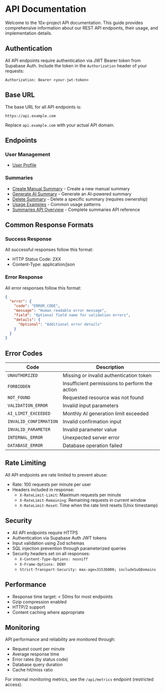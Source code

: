 # API Documentation

Welcome to the 10x-project API documentation. This guide provides comprehensive information about our REST API endpoints, their usage, and implementation details.

## Authentication

All API endpoints require authentication via JWT Bearer token from Supabase Auth. Include the token in the `Authorization` header of your requests:

```http
Authorization: Bearer <your-jwt-token>
```

## Base URL

The base URL for all API endpoints is:

```
https://api.example.com
```

Replace `api.example.com` with your actual API domain.

## Endpoints

### User Management

- [User Profile](./api/user-profile.md)

### Summaries

- [Create Manual Summary](./api/summaries/create-manual-summary.md) - Create a new manual summary
- [Generate AI Summary](./api/summaries/generate-ai.md) - Generate an AI-powered summary
- [Delete Summary](./api/summaries/delete-summary.md) - Delete a specific summary (requires ownership)
- [Usage Examples](./api/summaries/usage-example.md) - Common usage patterns
- [Summaries API Overview](./api/summaries/README.md) - Complete summaries API reference

## Common Response Formats

### Success Response

All successful responses follow this format:

- HTTP Status Code: 2XX
- Content-Type: application/json

### Error Response

All error responses follow this format:

```json
{
  "error": {
    "code": "ERROR_CODE",
    "message": "Human readable error message",
    "field": "Optional field name for validation errors",
    "details": {
      "Optional": "Additional error details"
    }
  }
}
```

## Error Codes

| Code                   | Description                                    |
| ---------------------- | ---------------------------------------------- |
| `UNAUTHORIZED`         | Missing or invalid authentication token        |
| `FORBIDDEN`            | Insufficient permissions to perform the action |
| `NOT_FOUND`            | Requested resource was not found               |
| `VALIDATION_ERROR`     | Invalid input parameters                       |
| `AI_LIMIT_EXCEEDED`    | Monthly AI generation limit exceeded           |
| `INVALID_CONFIRMATION` | Invalid confirmation input                     |
| `INVALID_PARAMETER`    | Invalid parameter value                        |
| `INTERNAL_ERROR`       | Unexpected server error                        |
| `DATABASE_ERROR`       | Database operation failed                      |

## Rate Limiting

All API endpoints are rate limited to prevent abuse:

- Rate: 100 requests per minute per user
- Headers included in response:
  - `X-RateLimit-Limit`: Maximum requests per minute
  - `X-RateLimit-Remaining`: Remaining requests in current window
  - `X-RateLimit-Reset`: Time when the rate limit resets (Unix timestamp)

## Security

- All API endpoints require HTTPS
- Authentication via Supabase Auth JWT tokens
- Input validation using Zod schemas
- SQL injection prevention through parameterized queries
- Security headers set on all responses:
  - `X-Content-Type-Options: nosniff`
  - `X-Frame-Options: DENY`
  - `Strict-Transport-Security: max-age=31536000; includeSubDomains`

## Performance

- Response time target: < 50ms for most endpoints
- Gzip compression enabled
- HTTP/2 support
- Content caching where appropriate

## Monitoring

API performance and reliability are monitored through:

- Request count per minute
- Average response time
- Error rates (by status code)
- Database query duration
- Cache hit/miss ratio

For internal monitoring metrics, see the `/api/metrics` endpoint (restricted access).

